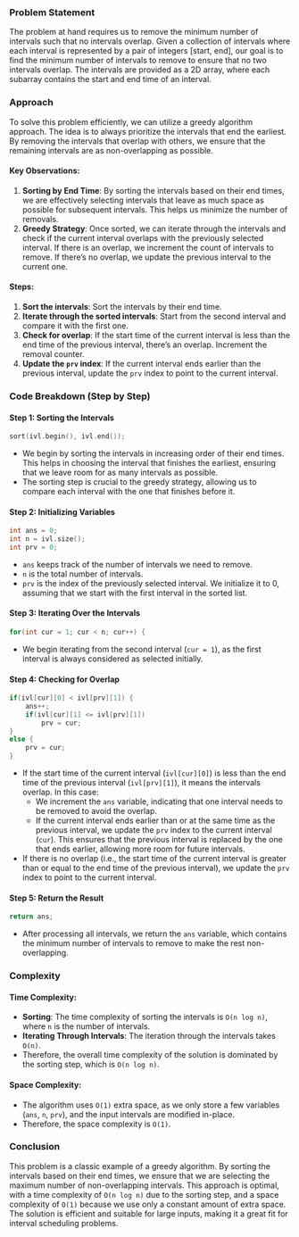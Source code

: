 ### Problem Statement

The problem at hand requires us to remove the minimum number of intervals such that no intervals overlap. Given a collection of intervals where each interval is represented by a pair of integers [start, end], our goal is to find the minimum number of intervals to remove to ensure that no two intervals overlap. The intervals are provided as a 2D array, where each subarray contains the start and end time of an interval.

### Approach

To solve this problem efficiently, we can utilize a greedy algorithm approach. The idea is to always prioritize the intervals that end the earliest. By removing the intervals that overlap with others, we ensure that the remaining intervals are as non-overlapping as possible.

#### Key Observations:
1. **Sorting by End Time**: By sorting the intervals based on their end times, we are effectively selecting intervals that leave as much space as possible for subsequent intervals. This helps us minimize the number of removals.
2. **Greedy Strategy**: Once sorted, we can iterate through the intervals and check if the current interval overlaps with the previously selected interval. If there is an overlap, we increment the count of intervals to remove. If there’s no overlap, we update the previous interval to the current one.

#### Steps:
1. **Sort the intervals**: Sort the intervals by their end time.
2. **Iterate through the sorted intervals**: Start from the second interval and compare it with the first one.
3. **Check for overlap**: If the start time of the current interval is less than the end time of the previous interval, there’s an overlap. Increment the removal counter.
4. **Update the `prv` index**: If the current interval ends earlier than the previous interval, update the `prv` index to point to the current interval.

### Code Breakdown (Step by Step)

#### Step 1: Sorting the Intervals

```cpp
sort(ivl.begin(), ivl.end());
```

- We begin by sorting the intervals in increasing order of their end times. This helps in choosing the interval that finishes the earliest, ensuring that we leave room for as many intervals as possible.
- The sorting step is crucial to the greedy strategy, allowing us to compare each interval with the one that finishes before it.

#### Step 2: Initializing Variables

```cpp
int ans = 0;
int n = ivl.size();
int prv = 0;
```

- `ans` keeps track of the number of intervals we need to remove.
- `n` is the total number of intervals.
- `prv` is the index of the previously selected interval. We initialize it to 0, assuming that we start with the first interval in the sorted list.

#### Step 3: Iterating Over the Intervals

```cpp
for(int cur = 1; cur < n; cur++) {
```

- We begin iterating from the second interval (`cur = 1`), as the first interval is always considered as selected initially.

#### Step 4: Checking for Overlap

```cpp
if(ivl[cur][0] < ivl[prv][1]) {
    ans++;
    if(ivl[cur][1] <= ivl[prv][1])
        prv = cur;
}
else {
    prv = cur;
}
```

- If the start time of the current interval (`ivl[cur][0]`) is less than the end time of the previous interval (`ivl[prv][1]`), it means the intervals overlap. In this case:
  - We increment the `ans` variable, indicating that one interval needs to be removed to avoid the overlap.
  - If the current interval ends earlier than or at the same time as the previous interval, we update the `prv` index to the current interval (`cur`). This ensures that the previous interval is replaced by the one that ends earlier, allowing more room for future intervals.
- If there is no overlap (i.e., the start time of the current interval is greater than or equal to the end time of the previous interval), we update the `prv` index to point to the current interval.

#### Step 5: Return the Result

```cpp
return ans;
```

- After processing all intervals, we return the `ans` variable, which contains the minimum number of intervals to remove to make the rest non-overlapping.

### Complexity

#### Time Complexity:

- **Sorting**: The time complexity of sorting the intervals is `O(n log n)`, where `n` is the number of intervals.
- **Iterating Through Intervals**: The iteration through the intervals takes `O(n)`.
- Therefore, the overall time complexity of the solution is dominated by the sorting step, which is `O(n log n)`.

#### Space Complexity:

- The algorithm uses `O(1)` extra space, as we only store a few variables (`ans`, `n`, `prv`), and the input intervals are modified in-place.
- Therefore, the space complexity is `O(1)`.

### Conclusion

This problem is a classic example of a greedy algorithm. By sorting the intervals based on their end times, we ensure that we are selecting the maximum number of non-overlapping intervals. This approach is optimal, with a time complexity of `O(n log n)` due to the sorting step, and a space complexity of `O(1)` because we use only a constant amount of extra space. The solution is efficient and suitable for large inputs, making it a great fit for interval scheduling problems.